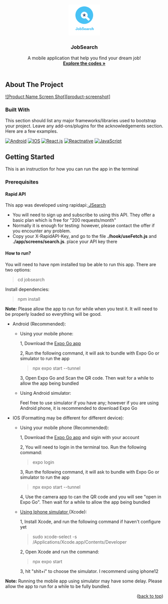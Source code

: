<a name="readme-top"></a>

<br />
<div align="center">
  <a href="https://github.com/UOA-CS732-SE750-Students-2023/cs732-se75-assignment-cczhuang420/blob/main/jobsearch/assets/icons/icon1.png?raw=true">
    <img src="jobsearch/assets/icons/icon1.png" alt="Logo" width="100" height="100">
  </a>

  <h3 align="center">JobSearch</h3>

  <p align="center">
    A mobile application that help you find your dream job!  
    <br />
    <a href="https://github.com/UOA-CS732-SE750-Students-2023/cs732-se75-assignment-cczhuang420/tree/main/jobsearch"><strong>Explore the codes »</strong></a>
    <br />
    <br /> 
  </p>
<a name="readme-top"></a>
</div>

## About The Project   
[![Product Name Screen Shot][product-screenshot]](https://example.com)

### Built With

This section should list any major frameworks/libraries used to bootstrap your project. Leave any add-ons/plugins for the acknowledgements section. Here are a few examples.


[![Android]][Android-url]
[![IOS]][ios-url]
[![React.js]][React-url]
[![Reactnative]][Reactnative-url]
[![JavaScript]][JavaScript-url]

## Getting Started

This is an instruction for how you can run the app in the terminal

### Prerequisites

#### Rapid API
<p>This app was developed using rapidapi:<a href="https://rapidapi.com/letscrape-6bRBa3QguO5/api/jsearch"> JSearch</a> </p>

* You will need to sign up and subscribe to using this API. They offer a basic plan which is free for "200 requests/month"
* Normally it is enough for testing: however, please contact the offer if you encounter any problem.
* Copy your X-RapidAPI-Key, and go to the file **./hook/useFetch.js** and **./app/screens/search.js**. place your API key there 

#### How to run?
You will need to have npm installed top be able to run this app. There are two options:
  > cd jobsearch

Install dependencies:
  > npm install

**Note:**
Please allow the app to run for while when you test it. It will need to be properly loaded so everything will be good.


* Android (Recommended): 
  * Using your mobile phone: 
    <p> 1, Download the <a href="https://expo.dev/client"> Expo Go app</a></p>
    <p>2, Run the following command, it will ask to bundle with Expo Go or simulator to run the app </p>
    
    > npx expo start --tunnel

    <p>3, Open Expo Go and Scan the QR code. Then wait for a while to allow the app being bundled</p>
    
  * Using Android simulator:
    <p>Feel free to use simulator if you have any; however if you are using Android phone, it is recommended to download Expo Go</p>


* IOS (Formatting may be different for different device):
    * Using your mobile phone (Recommended):
      <p> 1, Download the <a href="https://expo.dev/client"> Expo Go app</a> and sigin with your account</p>
      <p> 2, You will need to login in the terminal too. Run the following command: </p>
      
      > expo login

      <p>3, Run the following command, it will ask to bundle with Expo Go or simulator to run the app </p>

      > npx expo start --tunnel

      <p>4, Use the camera app to can the QR code and you will see "open in Expo Go". Then wait for a while to allow the app being bundled</p>

    * <a href="https://docs.expo.dev/workflow/ios-simulator/"> Using Iphone simulator </a>(Xcode):
      <p>1, Install Xcode, and run the following command if haven't configure yet</p>
      
      > sudo xcode-select -s /Applications/Xcode.app/Contents/Developer

      <p>2, Open Xcode and run the command: </p>
    
      > npx expo start 
      <p>3, hit "shit+i" to choose the simulator. I recommend using iphone12</p>
    
    
**Note:**
Running the mobile app using simulator may have some delay. Please allow the app to run for a while to be fully bundled.

<p align="right">(<a href="#readme-top">back to top</a>)</p>



[Android]: https://img.shields.io/badge/Android-3DDC84?style=for-the-badge&logo=android&logoColor=white
[Android-url]: https://www.android.com/intl/en_nz/

[IOS]:https://img.shields.io/badge/iOS-000000?style=for-the-badge&logo=ios&logoColor=white
[ios-url]: https://www.apple.com/nz/ios/ios-16/

[React.js]: https://img.shields.io/badge/React-20232A?style=for-the-badge&logo=react&logoColor=61DAFB
[React-url]: https://reactjs.org/

[Reactnative]: https://img.shields.io/badge/React_Native-20232A?style=for-the-badge&logo=react&logoColor=61DAFB
[Reactnative-url]: https://reactnative.dev/

[JavaScript]: https://img.shields.io/badge/JavaScript-323330?style=for-the-badge&logo=javascript&logoColor=F7DF1E
[JavaScript-url]: https://www.javascript.com/

